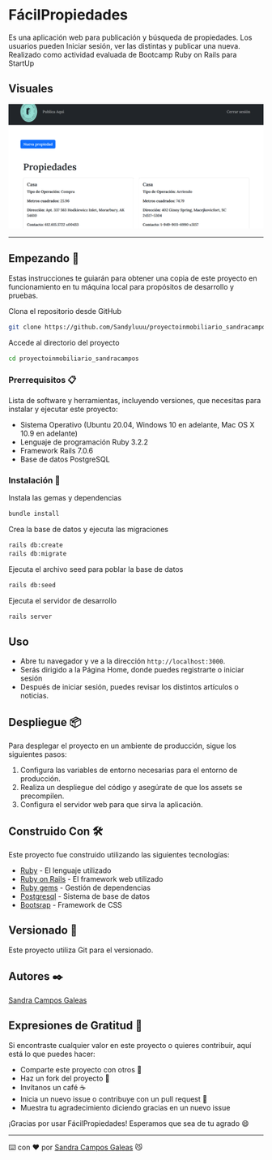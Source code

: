 # FácilPropiedades 

 Es una aplicación web para publicación y búsqueda de propiedades. Los usuarios pueden Iniciar sesión, ver las distintas y publicar una nueva. Realizado como actividad evaluada de Bootcamp Ruby on Rails para StartUp

## Visuales 

![Alt text](image.png)

---

## Empezando 🚀

Estas instrucciones te guiarán para obtener una copia de este proyecto en funcionamiento en tu máquina local para propósitos de desarrollo y pruebas.

Clona el repositorio desde GitHub

```bash
git clone https://github.com/Sandyluuu/proyectoinmobiliario_sandracampos
```

Accede al directorio del proyecto

```bash
cd proyectoinmobiliario_sandracampos
```

### Prerrequisitos 📋

Lista de software y herramientas, incluyendo versiones, que necesitas para instalar y ejecutar este proyecto:

- Sistema Operativo (Ubuntu 20.04, Windows 10 en adelante, Mac OS X 10.9 en adelante)
- Lenguaje de programación Ruby 3.2.2
- Framework Rails 7.0.6
- Base de datos PostgreSQL

### Instalación 🔧

Instala las gemas y dependencias

```bash
bundle install
```

Crea la base de datos y ejecuta las migraciones

```bash
rails db:create
rails db:migrate
```

Ejecuta el archivo seed para poblar la base de datos

```bash
rails db:seed
```

Ejecuta el servidor de desarrollo

```bash
rails server
```

<!-- # Ejecutando las Pruebas ⚙️ -->

<!-- Para ejecutar el conjunto de pruebas, utiliza el siguiente comando: bash: rspec -->

<!-- # Pruebas de Estilo de Código ⌨️ -->

<!-- Las pruebas de estilo de código garantizan que el código se ajuste a las guías de estilo y buenas prácticas establecidas. -->

## Uso

- Abre tu navegador y ve a la dirección `http://localhost:3000`.
- Serás dirigido a la Página Home, donde puedes registrarte o iniciar sesión
- Después de iniciar sesión, puedes revisar los distintos artículos o noticias.

## Despliegue 📦

Para desplegar el proyecto en un ambiente de producción, sigue los siguientes pasos:

1. Configura las variables de entorno necesarias para el entorno de producción.
2. Realiza un despliegue del código y asegúrate de que los assets se precompilen.
3. Configura el servidor web para que sirva la aplicación.

## Construido Con 🛠️

Este proyecto fue construido utilizando las siguientes tecnologías:

- [Ruby](https://www.ruby-lang.org/es/) - El lenguaje utilizado
- [Ruby on Rails](https://rubyonrails.org) - El framework web utilizado
- [Ruby gems](https://rubygems.org) - Gestión de dependencias
- [Postgresql](https://www.postgresql.org) - Sistema de base de datos
- [Bootsrap](https://getbootstrap.com/) - Framework de CSS

## Versionado 📌

Este proyecto utiliza Git para el versionado.

## Autores ✒️

[Sandra Campos Galeas](https://github.com/Sandyluuu) 

## Expresiones de Gratitud 🎁

Si encontraste cualquier valor en este proyecto o quieres contribuir, aquí está lo que puedes hacer:

- Comparte este proyecto con otros 📢
- Haz un fork del proyecto 🍴
- Invítanos un café ☕
- Inicia un nuevo issue o contribuye con un pull request 🔧
- Muestra tu agradecimiento diciendo gracias en un nuevo issue 

¡Gracias por usar FácilPropiedades! Esperamos que sea de tu agrado 😄

---

⌨️ con ❤️ por [Sandra Campos Galeas](https://github.com/Sandyluuu) 😼
